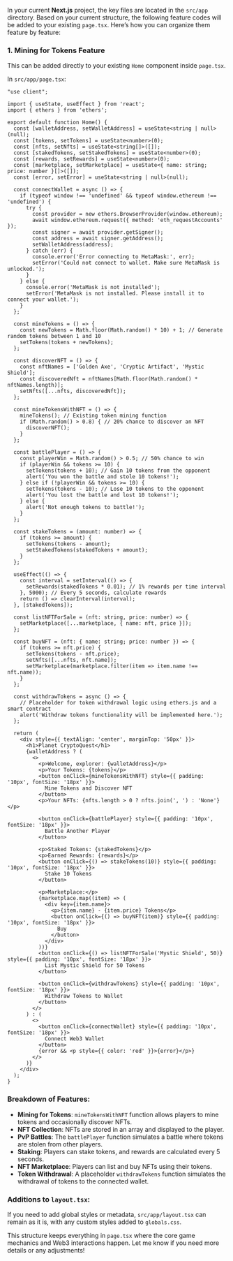 In your current **Next.js** project, the key files are located in the `src/app` directory. Based on your current structure, the following feature codes will be added to your existing `page.tsx`. Here’s how you can organize them feature by feature:

### 1. **Mining for Tokens** Feature
This can be added directly to your existing `Home` component inside `page.tsx`.

In `src/app/page.tsx`:
```tsx
"use client";

import { useState, useEffect } from 'react';
import { ethers } from 'ethers';

export default function Home() {
  const [walletAddress, setWalletAddress] = useState<string | null>(null);
  const [tokens, setTokens] = useState<number>(0);
  const [nfts, setNfts] = useState<string[]>([]);
  const [stakedTokens, setStakedTokens] = useState<number>(0);
  const [rewards, setRewards] = useState<number>(0);
  const [marketplace, setMarketplace] = useState<{ name: string; price: number }[]>([]);
  const [error, setError] = useState<string | null>(null);

  const connectWallet = async () => {
    if (typeof window !== 'undefined' && typeof window.ethereum !== 'undefined') {
      try {
        const provider = new ethers.BrowserProvider(window.ethereum);
        await window.ethereum.request({ method: 'eth_requestAccounts' });
        const signer = await provider.getSigner();
        const address = await signer.getAddress();
        setWalletAddress(address);
      } catch (err) {
        console.error('Error connecting to MetaMask:', err);
        setError('Could not connect to wallet. Make sure MetaMask is unlocked.');
      }
    } else {
      console.error('MetaMask is not installed');
      setError('MetaMask is not installed. Please install it to connect your wallet.');
    }
  };

  const mineTokens = () => {
    const newTokens = Math.floor(Math.random() * 10) + 1; // Generate random tokens between 1 and 10
    setTokens(tokens + newTokens);
  };

  const discoverNFT = () => {
    const nftNames = ['Golden Axe', 'Cryptic Artifact', 'Mystic Shield'];
    const discoveredNft = nftNames[Math.floor(Math.random() * nftNames.length)];
    setNfts([...nfts, discoveredNft]);
  };

  const mineTokensWithNFT = () => {
    mineTokens(); // Existing token mining function
    if (Math.random() > 0.8) { // 20% chance to discover an NFT
      discoverNFT();
    }
  };

  const battlePlayer = () => {
    const playerWin = Math.random() > 0.5; // 50% chance to win
    if (playerWin && tokens >= 10) {
      setTokens(tokens + 10); // Gain 10 tokens from the opponent
      alert('You won the battle and stole 10 tokens!');
    } else if (!playerWin && tokens >= 10) {
      setTokens(tokens - 10); // Lose 10 tokens to the opponent
      alert('You lost the battle and lost 10 tokens!');
    } else {
      alert('Not enough tokens to battle!');
    }
  };

  const stakeTokens = (amount: number) => {
    if (tokens >= amount) {
      setTokens(tokens - amount);
      setStakedTokens(stakedTokens + amount);
    }
  };

  useEffect(() => {
    const interval = setInterval(() => {
      setRewards(stakedTokens * 0.01); // 1% rewards per time interval
    }, 5000); // Every 5 seconds, calculate rewards
    return () => clearInterval(interval);
  }, [stakedTokens]);

  const listNFTForSale = (nft: string, price: number) => {
    setMarketplace([...marketplace, { name: nft, price }]);
  };

  const buyNFT = (nft: { name: string; price: number }) => {
    if (tokens >= nft.price) {
      setTokens(tokens - nft.price);
      setNfts([...nfts, nft.name]);
      setMarketplace(marketplace.filter(item => item.name !== nft.name));
    }
  };

  const withdrawTokens = async () => {
    // Placeholder for token withdrawal logic using ethers.js and a smart contract
    alert('Withdraw tokens functionality will be implemented here.');
  };

  return (
    <div style={{ textAlign: 'center', marginTop: '50px' }}>
      <h1>Planet CryptoQuest</h1>
      {walletAddress ? (
        <>
          <p>Welcome, explorer: {walletAddress}</p>
          <p>Your Tokens: {tokens}</p>
          <button onClick={mineTokensWithNFT} style={{ padding: '10px', fontSize: '18px' }}>
            Mine Tokens and Discover NFT
          </button>
          <p>Your NFTs: {nfts.length > 0 ? nfts.join(', ') : 'None'}</p>

          <button onClick={battlePlayer} style={{ padding: '10px', fontSize: '18px' }}>
            Battle Another Player
          </button>

          <p>Staked Tokens: {stakedTokens}</p>
          <p>Earned Rewards: {rewards}</p>
          <button onClick={() => stakeTokens(10)} style={{ padding: '10px', fontSize: '18px' }}>
            Stake 10 Tokens
          </button>

          <p>Marketplace:</p>
          {marketplace.map((item) => (
            <div key={item.name}>
              <p>{item.name} - {item.price} Tokens</p>
              <button onClick={() => buyNFT(item)} style={{ padding: '10px', fontSize: '18px' }}>
                Buy
              </button>
            </div>
          ))}
          <button onClick={() => listNFTForSale('Mystic Shield', 50)} style={{ padding: '10px', fontSize: '18px' }}>
            List Mystic Shield for 50 Tokens
          </button>

          <button onClick={withdrawTokens} style={{ padding: '10px', fontSize: '18px' }}>
            Withdraw Tokens to Wallet
          </button>
        </>
      ) : (
        <>
          <button onClick={connectWallet} style={{ padding: '10px', fontSize: '18px' }}>
            Connect Web3 Wallet
          </button>
          {error && <p style={{ color: 'red' }}>{error}</p>}
        </>
      )}
    </div>
  );
}
```

### Breakdown of Features:
- **Mining for Tokens**: `mineTokensWithNFT` function allows players to mine tokens and occasionally discover NFTs.
- **NFT Collection**: NFTs are stored in an array and displayed to the player.
- **PvP Battles**: The `battlePlayer` function simulates a battle where tokens are stolen from other players.
- **Staking**: Players can stake tokens, and rewards are calculated every 5 seconds.
- **NFT Marketplace**: Players can list and buy NFTs using their tokens.
- **Token Withdrawal**: A placeholder `withdrawTokens` function simulates the withdrawal of tokens to the connected wallet.

### Additions to `layout.tsx`:
If you need to add global styles or metadata, `src/app/layout.tsx` can remain as it is, with any custom styles added to `globals.css`.

This structure keeps everything in `page.tsx` where the core game mechanics and Web3 interactions happen. Let me know if you need more details or any adjustments!
